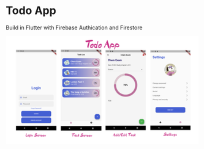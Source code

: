 # Todo App

Build in Flutter with Firebase Authication and Firestore

![img_of_map](assets\demo.png)
